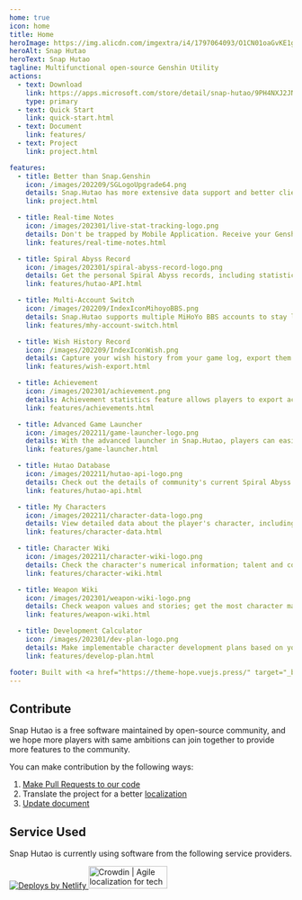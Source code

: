```yaml
---
home: true
icon: home
title: Home
heroImage: https://img.alicdn.com/imgextra/i4/1797064093/O1CN01oaGvKE1g6dut0pICS_!!1797064093.png_.webp
heroAlt: Snap Hutao
heroText: Snap Hutao
tagline: Multifunctional open-source Genshin Utility
actions:
  - text: Download
    link: https://apps.microsoft.com/store/detail/snap-hutao/9PH4NXJ2JN52
    type: primary
  - text: Quick Start
    link: quick-start.html
  - text: Document
    link: features/
  - text: Project
    link: project.html

features:
  - title: Better than Snap.Genshin
    icon: /images/202209/SGLogoUpgrade64.png
    details: Snap.Hutao has more extensive data support and better client performance while inheriting all Snap Genshin functionality
    link: project.html

  - title: Real-time Notes
    icon: /images/202301/live-stat-tracking-logo.png
    details: Don't be trapped by Mobile Application. Receive your Genshin real-time notes notification on your desktop with native Windows notification
    link: features/real-time-notes.html

  - title: Spiral Abyss Record
    icon: /images/202301/spiral-abyss-record-logo.png
    details: Get the personal Spiral Abyss records, including statistics and detailed data, permanently save past Spiral Abyss challenges on your device
    link: features/hutao-API.html

  - title: Multi-Account Switch
    icon: /images/202209/IndexIconMihoyoBBS.png
    details: Snap.Hutao supports multiple MiHoYo BBS accounts to stay logged in and create separate profiles for each account in each function, so players can easily manage their multiple accounts
    link: features/mhy-account-switch.html

  - title: Wish History Record
    icon: /images/202209/IndexIconWish.png
    details: Capture your wish history from your game log, export them to your local device, with the support of unlimited account data archives
    link: features/wish-export.html

  - title: Achievement
    icon: /images/202301/achievement.png
    details: Achievement statistics feature allows players to export achievement data and keep statistics outside the game; based on achievement splitting, players can manage milestones for hidden achievements
    link: features/achievements.html

  - title: Advanced Game Launcher
    icon: /images/202211/game-launcher-logo.png
    details: With the advanced launcher in Snap.Hutao, players can easily switch their Genshin accounts, switch servers, modify game window settings and further explore more advanced features
    link: features/game-launcher.html

  - title: Hutao Database
    icon: /images/202211/hutao-api-logo.png
    details: Check out the details of community's current Spiral Abyss teaming, weapon matching, and artifact set matching; share your own Spiral Abyss lineup configuration
    link: features/hutao-api.html

  - title: My Characters
    icon: /images/202211/character-data-logo.png
    details: View detailed data about the player's character, including level, constellations, weapons, talents, artifact set, etc.; automatically calculate artifact set score
    link: features/character-data.html

  - title: Character Wiki
    icon: /images/202211/character-wiki-logo.png
    details: Check the character's numerical information; talent and constellations; training materials; character's background story and other information; get the most weapons and artifact set matching scheme among players through the Hutao database
    link: features/character-wiki.html

  - title: Weapon Wiki
    icon: /images/202301/weapon-wiki-logo.png
    details: Check weapon values and stories; get the most character matching data among players through the Hutao database
    link: features/weapon-wiki.html

  - title: Development Calculator
    icon: /images/202301/dev-plan-logo.png
    details: Make implementable character development plans based on your actual situation; support multiple accounts, multiple plan lists, and backpack item records
    link: features/develop-plan.html

footer: Built with <a href="https://theme-hope.vuejs.press/" target="_blank">VuePress Theme Hope</a> | Be the best Genshin Impact tool
---
```


## Contribute

Snap Hutao is a free software maintained by open-source community, and we hope more players with same
ambitions can join together to provide more features to the community.

You can make contribution by the following ways:

1. [Make Pull Requests to our code](https://github.com/DGP-Studio/Snap.Hutao/pulls)
2. Translate the project for a better [localization](i18n.md)
3. [Update document](https://github.com/DGP-Studio/Snap.Hutao.Docs)

<!-- @include: star-request.md -->

## Service Used

Snap Hutao is currently using software from the following service providers.

<a href="https://www.netlify.com">
  <img src="https://www.netlify.com/v3/img/components/netlify-light.svg" alt="Deploys by Netlify" />
</a>
<a href="https://crowdin.com/?utm_source=badge&utm_medium=referral&utm_campaign=badge-add-on" rel="nofollow">
  <img style="width:140px;height:40px" src="https://badges.crowdin.net/badge/light/crowdin-on-dark.png" srcset="https://badges.crowdin.net/badge/light/crowdin-on-dark.png 1x,https://badges.crowdin.net/badge/light/crowdin-on-dark@2x.png 2x" alt="Crowdin | Agile localization for tech companies" />
</a>
